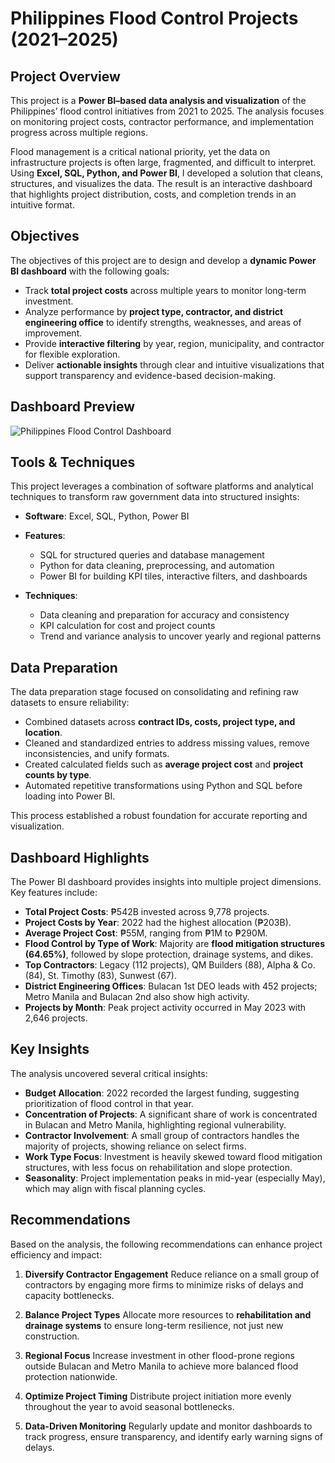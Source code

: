 # Philippines Flood Control Projects (2021–2025)

## Project Overview

This project is a **Power BI–based data analysis and visualization** of the Philippines’ flood control initiatives from 2021 to 2025. The analysis focuses on monitoring project costs, contractor performance, and implementation progress across multiple regions.

Flood management is a critical national priority, yet the data on infrastructure projects is often large, fragmented, and difficult to interpret. Using **Excel, SQL, Python, and Power BI**, I developed a solution that cleans, structures, and visualizes the data. The result is an interactive dashboard that highlights project distribution, costs, and completion trends in an intuitive format.


## Objectives

The objectives of this project are to design and develop a **dynamic Power BI dashboard** with the following goals:

* Track **total project costs** across multiple years to monitor long-term investment.
* Analyze performance by **project type, contractor, and district engineering office** to identify strengths, weaknesses, and areas of improvement.
* Provide **interactive filtering** by year, region, municipality, and contractor for flexible exploration.
* Deliver **actionable insights** through clear and intuitive visualizations that support transparency and evidence-based decision-making.


## Dashboard Preview

![Philippines Flood Control Dashboard](./dashboard/flood-control-dashboard.png)


## Tools & Techniques

This project leverages a combination of software platforms and analytical techniques to transform raw government data into structured insights:

* **Software**: Excel, SQL, Python, Power BI
* **Features**:

  * SQL for structured queries and database management
  * Python for data cleaning, preprocessing, and automation
  * Power BI for building KPI tiles, interactive filters, and dashboards
* **Techniques**:

  * Data cleaning and preparation for accuracy and consistency
  * KPI calculation for cost and project counts
  * Trend and variance analysis to uncover yearly and regional patterns


## Data Preparation

The data preparation stage focused on consolidating and refining raw datasets to ensure reliability:

* Combined datasets across **contract IDs, costs, project type, and location**.
* Cleaned and standardized entries to address missing values, remove inconsistencies, and unify formats.
* Created calculated fields such as **average project cost** and **project counts by type**.
* Automated repetitive transformations using Python and SQL before loading into Power BI.

This process established a robust foundation for accurate reporting and visualization.


## Dashboard Highlights

The Power BI dashboard provides insights into multiple project dimensions. Key features include:

* **Total Project Costs**: ₱542B invested across 9,778 projects.
* **Project Costs by Year**: 2022 had the highest allocation (₱203B).
* **Average Project Cost**: ₱55M, ranging from ₱1M to ₱290M.
* **Flood Control by Type of Work**: Majority are **flood mitigation structures (64.65%)**, followed by slope protection, drainage systems, and dikes.
* **Top Contractors**: Legacy (112 projects), QM Builders (88), Alpha & Co. (84), St. Timothy (83), Sunwest (67).
* **District Engineering Offices**: Bulacan 1st DEO leads with 452 projects; Metro Manila and Bulacan 2nd also show high activity.
* **Projects by Month**: Peak project activity occurred in May 2023 with 2,646 projects.


## Key Insights

The analysis uncovered several critical insights:

* **Budget Allocation**: 2022 recorded the largest funding, suggesting prioritization of flood control in that year.
* **Concentration of Projects**: A significant share of work is concentrated in Bulacan and Metro Manila, highlighting regional vulnerability.
* **Contractor Involvement**: A small group of contractors handles the majority of projects, showing reliance on select firms.
* **Work Type Focus**: Investment is heavily skewed toward flood mitigation structures, with less focus on rehabilitation and slope protection.
* **Seasonality**: Project implementation peaks in mid-year (especially May), which may align with fiscal planning cycles.


## Recommendations

Based on the analysis, the following recommendations can enhance project efficiency and impact:

1. **Diversify Contractor Engagement**
   Reduce reliance on a small group of contractors by engaging more firms to minimize risks of delays and capacity bottlenecks.

2. **Balance Project Types**
   Allocate more resources to **rehabilitation and drainage systems** to ensure long-term resilience, not just new construction.

3. **Regional Focus**
   Increase investment in other flood-prone regions outside Bulacan and Metro Manila to achieve more balanced flood protection nationwide.

4. **Optimize Project Timing**
   Distribute project initiation more evenly throughout the year to avoid seasonal bottlenecks.

5. **Data-Driven Monitoring**
   Regularly update and monitor dashboards to track progress, ensure transparency, and identify early warning signs of delays.

